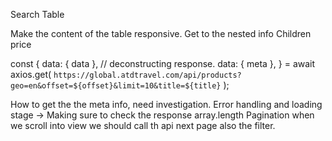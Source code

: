 Search
Table

Make the content of the table responsive.
Get to the nested info Children price

const {
        data: { data }, // deconstructing response.
        data: { meta },
      } = await axios.get(
        `https://global.atdtravel.com/api/products?geo=en&offset=${offset}&limit=10&title=${title}`
      );

How to get the the meta info, need investigation.
Error handling and loading stage -> Making sure to check the response array.length
Pagination when we scroll into view we should call th api next page 
also the filter.


